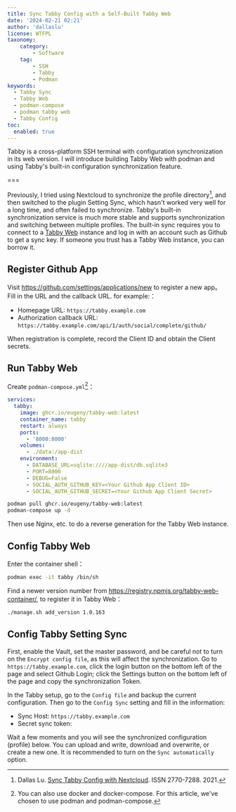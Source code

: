 ```yaml
---
title: Sync Tabby Config with a Self-Built Tabby Web
date: '2024-02-21 02:21'
author: 'dallaslu'
license: WTFPL
taxonomy:
    category:
        - Software
    tag:
        - SSH
        - Tabby
        - Podman
keywords:
  - Tabby Sync
  - Tabby Web
  - podman-compose
  - podman tabby web
  - Tabby Config
toc:
  enabled: true
---
```


Tabby is a cross-platform SSH terminal with configuration synchronization in its web version. I will introduce building Tabby Web with podman and using Tabby's built-in configuration synchronization feature.

===

Previously, I tried using Nextcloud to synchronize the profile directory[^sync-with-nextcloud], and then switched to the plugin Setting Sync, which hasn't worked very well for a long time, and often failed to synchronize. Tabby's built-in synchronization service is much more stable and supports synchronization and switching between multiple profiles. The built-in sync requires you to connect to a [Tabby Web](https://github.com/Eugeny/tabby-web) instance and log in with an account such as Github to get a sync key. If someone you trust has a Tabby Web instance, you can borrow it.

## Register Github App

Visit <https://github.com/settings/applications/new> to register a new app。Fill in the URL and the callback URL. for example:：

* Homepage URL: `https://tabby.example.com`
* Authorization callback URL: `https://tabby.example.com/api/1/auth/social/complete/github/`

When registration is complete, record the Client ID and obtain the Client secrets.

## Run Tabby Web

Create `podman-compose.yml`[^note:docker]：

```yaml
services:
  tabby:
    image: ghcr.io/eugeny/tabby-web:latest
    container_name: tabby
    restart: always
    ports:
      - '8000:8000'
    volumes:
      - ./data:/app-dist
    environment:
      - DATABASE_URL=sqlite:////app-dist/db.sqlite3 
      - PORT=8000
      - DEBUG=False
      - SOCIAL_AUTH_GITHUB_KEY=<Your Github App Client ID>
      - SOCIAL_AUTH_GITHUB_SECRET=<Your Github App Client Secret>
```

```bash
podman pull ghcr.io/eugeny/tabby-web:latest
podman-compose up -d
```

Then use Nginx, etc. to do a reverse generation for the Tabby Web instance.

## Config Tabby Web

Enter the container shell：

```bash
podman exec -it tabby /bin/sh
```

Find a newer version number from  <https://registry.npmjs.org/tabby-web-container/>, to register it in Tabby Web：

```bash
./manage.sh add_version 1.0.163
```

## Config Tabby Setting Sync

First, enable the Vault, set the master password, and be careful not to turn on the `Encrypt config file`, as this will affect the synchronization. Go to `https://tabby.example.com`, click the login button on the bottom left of the page and select Github Login; click the Settings button on the bottom left of the page and copy the synchronization Token.

In the Tabby setup, go to the `Config file` and backup the current configuration. Then go to the `Config Sync` setting and fill in the information:

* Sync Host: `https://tabby.example.com`
* Secret sync token: <Your Tabby Sync Token>

Wait a few moments and you will see the synchronized configuration (profile) below. You can upload and write, download and overwrite, or create a new one. It is recommended to turn on the `Sync automatically` option.

[^note:docker]: You can also use docker and docker-compose. For this article, we've chosen to use podman and podman-compose.
[^sync-with-nextcloud]: Dallas Lu. [Sync Tabby Config with Nextcloud](/sync-tabby-config-with-nextcloud/). ISSN 2770-7288. 2021.